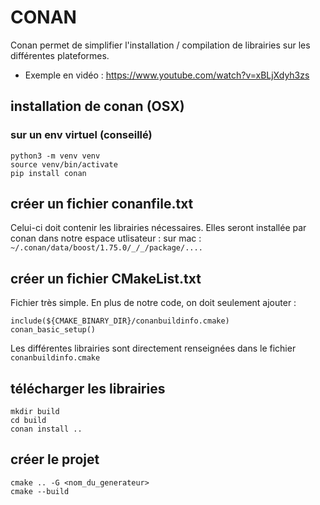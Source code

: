 # CONAN

Conan permet de simplifier l'installation / compilation de librairies sur les différentes plateformes.

 - Exemple en vidéo : https://www.youtube.com/watch?v=xBLjXdyh3zs


## installation de conan (OSX) 

### sur un env virtuel (conseillé)

    python3 -m venv venv
    source venv/bin/activate
    pip install conan

## créer un fichier conanfile.txt

Celui-ci doit contenir les librairies nécessaires. Elles seront installée par conan dans notre espace utlisateur :
sur mac : `~/.conan/data/boost/1.75.0/_/_/package/....`

## créer un fichier CMakeList.txt

Fichier très simple. En plus de notre code, on doit seulement ajouter :

    include(${CMAKE_BINARY_DIR}/conanbuildinfo.cmake)
    conan_basic_setup()

Les différentes librairies sont directement renseignées dans le fichier `conanbuildinfo.cmake`

## télécharger les librairies

    mkdir build
    cd build
    conan install ..

## créer le projet

    cmake .. -G <nom_du_generateur>
    cmake --build


